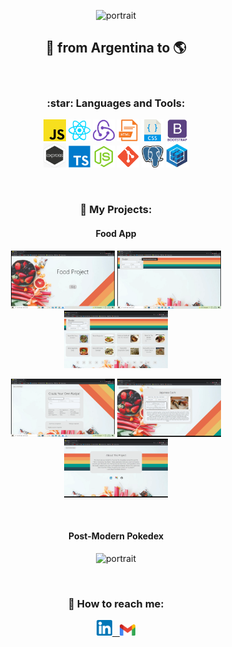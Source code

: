 <p align="center">
  <img src="https://github.com/JDFBdev/JDFBdev/blob/main/Front%20animation.gif" width="90%" title="portrait">
</p>

<h2 align="center">
🚀 from Argentina to 🌎
</h2>

&nbsp;


<h3 align="center">
:star: Languages and Tools:
</h3>


<p align="center">
  <code><img width="7%" src="https://github.com/JDFBdev/JDFBdev/blob/main/icons/javaScript.png"></code>
  <code><img width="7%" src="https://github.com/JDFBdev/JDFBdev/blob/main/icons/react.png"></code>
  <code><img width="7%" src="https://github.com/JDFBdev/JDFBdev/blob/main/icons/redux.png"></code>
  <code><img width="7%" src="https://github.com/JDFBdev/JDFBdev/blob/main/icons/html.png"></code>
  <code><img width="7%" src="https://github.com/JDFBdev/JDFBdev/blob/main/icons/css.png"></code>
  <code><img width="7%" src="https://github.com/JDFBdev/JDFBdev/blob/main/icons/boostrap.png"></code>
  <br />
  <code><img width="7%" src="https://github.com/JDFBdev/JDFBdev/blob/main/icons/express.png"></code>
  <code><img width="7%" src="https://github.com/JDFBdev/JDFBdev/blob/main/icons/typescript.png"></code>
  <code><img width="7%" src="https://github.com/JDFBdev/JDFBdev/blob/main/icons/node.png"></code>
  <code><img width="7%" src="https://github.com/JDFBdev/JDFBdev/blob/main/icons/git.png"></code>
  <code><img width="7%" src="https://github.com/JDFBdev/JDFBdev/blob/main/icons/postgresql.png"></code>
  <code><img width="7%" src="https://github.com/JDFBdev/JDFBdev/blob/main/icons/sequelize.jpg"></code>
  <br />  
</p>

&nbsp;

<h3 align="center">
📌 My Projects:
</h3>

<h4 align="center">Food App</h4>
<p align="center">
  <a><img width="33%" src="https://github.com/JDFBdev/JDFBdev/blob/main/Food%20App/landing.png"></a>
  <a><img width="33%" src="https://github.com/JDFBdev/JDFBdev/blob/main/Food%20App/front.png"></a>
  <a><img width="33%" src="https://github.com/JDFBdev/JDFBdev/blob/main/Food%20App/cards.png"></a>
</p>
<p align="center">
  <a><img width="33%" src="https://github.com/JDFBdev/JDFBdev/blob/main/Food%20App/form.png"></a>
  <a><img width="33%" src="https://github.com/JDFBdev/JDFBdev/blob/main/Food%20App/detail.png"></a>
  <a><img width="33%" src="https://github.com/JDFBdev/JDFBdev/blob/main/Food%20App/about.png"></a>
</p>

&nbsp;

<h4 align="center">Post-Modern Pokedex</h4>

<p align="center">
  <img src="https://github.com/JDFBdev/JDFBdev/blob/main/Post-Modern-Pokedex/to%20gifgg.gif" width="90%" title="portrait">
</p>

&nbsp;

<h3 align="center">
📎 How to reach me:
</h3>

<p align="center">
<a href="https://www.linkedin.com/in/JDFBdev" ><img width="5%" src="https://github.com/JDFBdev/JDFBdev/blob/main/icons/linkedin.png"> &nbsp;
<a href="mailto:JDFBdeveloper@gmail.com" ><img width="5%" height="6%" src="https://github.com/JDFBdev/JDFBdev/blob/main/icons/gmail.png">
</p>

